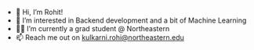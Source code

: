 - 👋 Hi, I’m Rohit!
- 👀 I’m interested in Backend development and a bit of Machine Learning
- 👨‍🎓 I’m currently a grad student @ Northeastern
- 📫 Reach me out on kulkarni.rohi@northeastern.edu


<!---
rokulkarni15/rokulkarni15 is a ✨ special ✨ repository because its `README.md` (this file) appears on your GitHub profile.
You can click the Preview link to take a look at your changes.
--->
